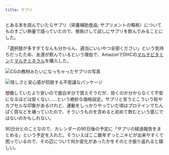 ```yaml
---
title: サプリ
---
```

とある本を読んでいたらサプリ（栄養補助食品; サプリメントの略称）についてものすごい熱量で語っていたので、根負けして試しにサプリを飲んでみることにした。

「選択肢が多すぎてなんも分からん、適当にいいやつ全部ください」という気持ちだったため、友達が飲んでいるという理由で、AmazonでDHCの[マルチビタミン](https://www.amazon.co.jp/dp/B00GX1E3R6?th=1)と[マルチミネラル](https://www.amazon.co.jp/dp/B01MSSWA5K)を購入した。

![](https://lh5.googleusercontent.com/itG0k4ItkVl_By5v8D2XmFaW0gDFFK3x1wODezO6z6CPnl3fZwQuXyxxxBcbOJwSmhVD47ehOqsFGMDCHTzE6bTDfud1oL4py4I2YXt5amUgJyABCmqudGTTGQiDPimWS7PS9XYgDHY1IS37lv6gHrEZyXLxUUuEWOiNzJcOLh2O9_ddi_AMiiip "CGの教材みたいになっちゃったサプリの写真")

![](https://lh4.googleusercontent.com/76Q7R_HjIqI_uZNEWiAgyIgGcRuX5eXoQFaw9k1ozOqEahVMVjGYBJoKOaQAZvrkdJyiXLJd88lyQ30b1cZp_ixDerRT3dvjUu2Bt8Hos0uOf6Z5SIg5qX4kKWOJwUzqHT6QSB8maASR0Bdseaqta-CC6HF_Hdp_k6BVEiZlyjwq3GlkTZ8yhmCF "怪しさと安心感が同居する不思議なパッケージ")

想像していたより安いので面白半分で買えそうだが、効くのか分からなくて不安になるほどは安くない……という絶妙な価格設定。サプリと言うとこういう粒やカプセルな印象があるけれど、運動をしっかりやっていた頃はプロテインでたんぱく質などを補っていたので、そういうものを含めると初めて飲むという感じではないのかもしれない。

90日分とのことなので、カレンダーの90日後の予定に「サプリの経過報告をまとめる」という予定を入れた。そういえばここ数年ずっとニキビが出来やすくて困っているので、その辺について何か変化があったかをそのとき振り返れると嬉しい。

